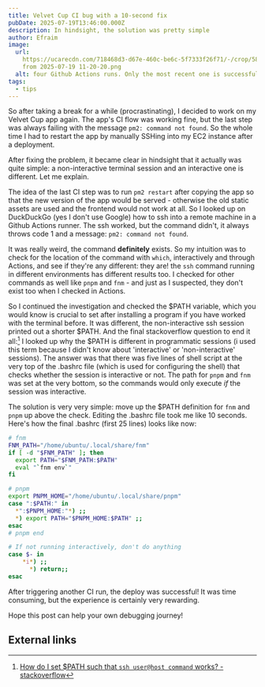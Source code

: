 ```yaml
---
title: Velvet Cup CI bug with a 10-second fix
pubDate: 2025-07-19T13:46:00.000Z
description: In hindsight, the solution was pretty simple
author: Efraim
image:
  url:
    https://ucarecdn.com/718468d3-d67e-460c-be6c-5f7333f26f71/-/crop/585x345/0,0/-/preview/-/resize/800x450/-/resize/800x450/Screenshot
    from 2025-07-19 11-20-20.png
  alt: four Github Actions runs. Only the most recent one is successful
tags:
  - tips
---
```


So after taking a break for a while (procrastinating), I decided to work on my Velvet Cup app again. The app's CI flow was working fine, but the last step was always failing with the message `pm2: command not found`. So the whole time I had to restart the app by manually SSHing into my EC2 instance after a deployment.

After fixing the problem, it became clear in hindsight that it actually was quite simple: a non-interactive terminal session and an interactive one is different. Let me explain.

The idea of the last CI step was to run `pm2 restart` after copying the app so that the new version of the app would be served - otherwise the old static assets are used and the frontend would not work at all. So I looked up on DuckDuckGo (yes I don't use Google) how to ssh into a remote machine in a Github Actions runner. The ssh worked, but the command didn't, it always throws code 1 and a message: `pm2: command not found`.

It was really weird, the command **definitely** exists. So my intuition was to check for the location of the command with `which`, interactively and through Actions, and see if they're any different: they are! the `ssh` command running in different environments has different results too. I checked for other commands as well like `pnpm` and `fnm` - and just as I suspected, they don't exist too when I checked in Actions.

So I continued the investigation and checked the $PATH variable, which you would know is crucial to set after installing a program if you have worked with the terminal before. It was different, the non-interactive ssh session printed out a shorter $PATH. And the final stackoverflow question to end it all:[^1] I looked up why the $PATH is different in programmatic sessions (i used this term because I didn't know about 'interactive' or 'non-interactive' sessions). The answer was that there was five lines of shell script at the very top of the .bashrc file (which is used for configuring the shell) that checks whether the session is interactive or not. The path for `pnpm` and `fnm` was set at the very bottom, so the commands would only execute _if_ the session was interactive.

The solution is very very simple: move up the $PATH definition for `fnm` and `pnpm` up above the check. Editing the .bashrc file took me like 10 seconds. Here's how the final .bashrc (first 25 lines) looks like now:

```sh
# fnm
FNM_PATH="/home/ubuntu/.local/share/fnm"
if [ -d "$FNM_PATH" ]; then
  export PATH="$FNM_PATH:$PATH"
  eval "`fnm env`"
fi

# pnpm
export PNPM_HOME="/home/ubuntu/.local/share/pnpm"
case ":$PATH:" in
  *":$PNPM_HOME:"*) ;;
  *) export PATH="$PNPM_HOME:$PATH" ;;
esac
# pnpm end

# If not running interactively, don't do anything
case $- in
    *i*) ;;
      *) return;;
esac
```

After triggering another CI run, the deploy was successful! It was time consuming, but the experience is certainly very rewarding.

Hope this post can help your own debugging journey!

## External links

[^1]: [How do I set $PATH such that `ssh user@host command` works? - stackoverflow](https://stackoverflow.com/questions/940533/how-do-i-set-path-such-that-ssh-userhost-command-works)

